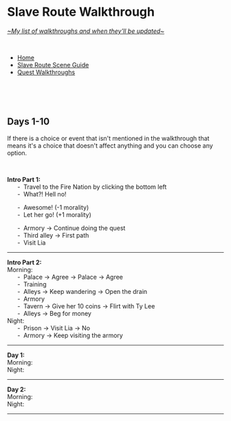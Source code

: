 # Slave Route Walkthrough
[*\~My list of walkthroughs and when they'll be updated\~*](https://www.patreon.com/maimlain)

<br>

- [Home](https://github.com/maim-lain/fourelements/blob/master/book-2/home.md)  
- [Slave Route Scene Guide](https://github.com/maim-lain/fourelements/blob/master/book-2/slavescenes.md)  
- [Quest Walkthroughs](https://github.com/maim-lain/fourelements/blob/master/book-2/quests.md)  

<br>
<br>
<br>

## Days 1-10
If there is a choice or event that isn't mentioned in the walkthrough that means it's a choice that doesn't affect anything and you can choose any option.

<br>

**Intro Part 1:**  
&nbsp;&nbsp;&nbsp;&nbsp;&nbsp;&nbsp;\-&nbsp; Travel to the Fire Nation by clicking the bottom left  
&nbsp;&nbsp;&nbsp;&nbsp;&nbsp;&nbsp;\-&nbsp; What?! Hell no!  

&nbsp;&nbsp;&nbsp;&nbsp;&nbsp;&nbsp;\-&nbsp; Awesome! (-1 morality)  
&nbsp;&nbsp;&nbsp;&nbsp;&nbsp;&nbsp;\-&nbsp; Let her go! (+1 morality)  

&nbsp;&nbsp;&nbsp;&nbsp;&nbsp;&nbsp;\-&nbsp; Armory -> Continue doing the quest  
&nbsp;&nbsp;&nbsp;&nbsp;&nbsp;&nbsp;\-&nbsp; Third alley -> First path  
&nbsp;&nbsp;&nbsp;&nbsp;&nbsp;&nbsp;\-&nbsp; Visit Lia  

---

**Intro Part 2:**  
Morning:  
&nbsp;&nbsp;&nbsp;&nbsp;&nbsp;&nbsp;\-&nbsp; Palace -> Agree -> Palace -> Agree  
&nbsp;&nbsp;&nbsp;&nbsp;&nbsp;&nbsp;\-&nbsp; Training  
&nbsp;&nbsp;&nbsp;&nbsp;&nbsp;&nbsp;\-&nbsp; Alleys -> Keep wandering -> Open the drain  
&nbsp;&nbsp;&nbsp;&nbsp;&nbsp;&nbsp;\-&nbsp; Armory  
&nbsp;&nbsp;&nbsp;&nbsp;&nbsp;&nbsp;\-&nbsp; Tavern -> Give her 10 coins -> Flirt with Ty Lee  
&nbsp;&nbsp;&nbsp;&nbsp;&nbsp;&nbsp;\-&nbsp; Alleys -> Beg for money  
Night:  
&nbsp;&nbsp;&nbsp;&nbsp;&nbsp;&nbsp;\-&nbsp; Prison -> Visit Lia -> No  
&nbsp;&nbsp;&nbsp;&nbsp;&nbsp;&nbsp;\-&nbsp; Armory -> Keep visiting the armory  

---

**Day 1:**  
Morning:  
Night:  

---

**Day 2:**  
Morning:  
Night:  

---

